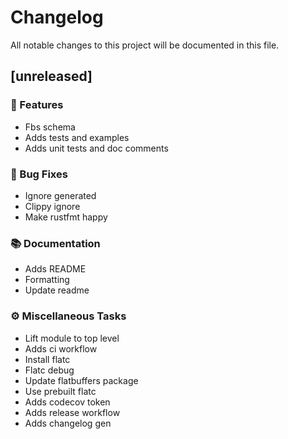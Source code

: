 # Changelog

All notable changes to this project will be documented in this file.

## [unreleased]

### 🚀 Features

- Fbs schema
- Adds tests and examples
- Adds unit tests and doc comments

### 🐛 Bug Fixes

- Ignore generated
- Clippy ignore
- Make rustfmt happy

### 📚 Documentation

- Adds README
- Formatting
- Update readme

### ⚙️ Miscellaneous Tasks

- Lift module to top level
- Adds ci workflow
- Install flatc
- Flatc debug
- Update flatbuffers package
- Use prebuilt flatc
- Adds codecov token
- Adds release workflow
- Adds changelog gen

<!-- generated by git-cliff -->
